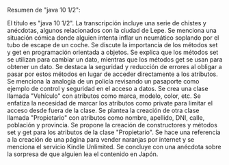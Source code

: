 Resumen de "java 10 1/2":

El título es "java 10 1/2".
La transcripción incluye una serie de chistes y anécdotas, algunos relacionados con la ciudad de Lepe.
Se menciona una situación cómica donde alguien intenta inflar un neumático soplando por el tubo de escape de un coche.
Se discute la importancia de los métodos set y get en programación orientada a objetos.
Se explica que los métodos set se utilizan para cambiar un dato, mientras que los métodos get se usan para obtener un dato.
Se destaca la seguridad y reducción de errores al obligar a pasar por estos métodos en lugar de acceder directamente a los atributos.
Se menciona la analogía de un policía revisando un pasaporte como ejemplo de control y seguridad en el acceso a datos.
Se crea una clase llamada "Vehículo" con atributos como marca, modelo, color, etc.
Se enfatiza la necesidad de marcar los atributos como private para limitar el acceso desde fuera de la clase.
Se plantea la creación de otra clase llamada "Propietario" con atributos como nombre, apellido, DNI, calle, población y provincia.
Se propone la creación de constructores y métodos set y get para los atributos de la clase "Propietario".
Se hace una referencia a la creación de una página para vender naranjas por internet y se menciona el servicio Kindle Unlimited.
Se concluye con una anécdota sobre la sorpresa de que alguien lea el contenido en Japón.





